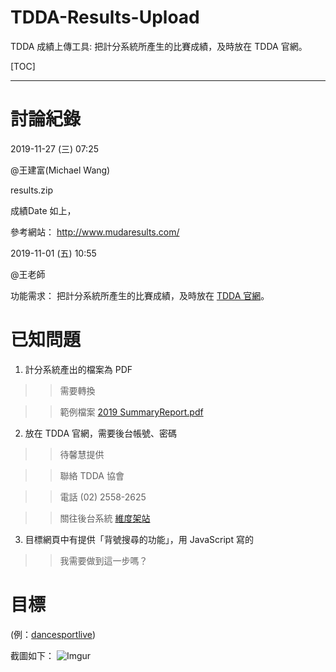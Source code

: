 TDDA-Results-Upload
===================

TDDA 成績上傳工具:
把計分系統所產生的比賽成績，及時放在 TDDA 官網。

[TOC]

* * *

討論紀錄
======

2019-11-27 (三) 07:25

@王建富(Michael Wang)

results.zip

成績Date 如上，

參考網站：
http://www.mudaresults.com/

2019-11-01 (五) 10:55

@王老師

功能需求：
把計分系統所產生的比賽成績，及時放在 [TDDA 官網](http://www.dancesport.org.tw/)。

已知問題
======
1. 計分系統產出的檔案為 PDF
 >> 需要轉換
 
 >> 範例檔案 [2019 SummaryReport.pdf](https://drive.google.com/open?id=19NMaKD-3T6Qfv4VluwfGzr9E0BtIryYp)
 
2. 放在 TDDA 官網，需要後台帳號、密碼
 >> 待馨慧提供 
 
 >> 聯絡 TDDA 協會
 
 >> 電話 (02) 2558-2625
 
 >> 關往後台系統 [維度架站](http://plus.webdo.com.tw/manager_admin/index_login.php)
 
3. 目標網頁中有提供「背號搜尋的功能」，用 JavaScript 寫的
 >> 我需要做到這一步嗎？

目標
===
(例：[dancesportlive](http://dancesportlive.net/dsl_tw/results/2019/20191026/by_number.php))

截圖如下：
![Imgur](https://i.imgur.com/c8QqtyW.jpg)
